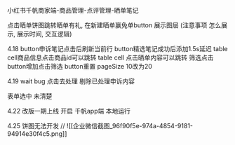 小红书千帆商家端-商品管理-点评管理-晒单笔记

点击晒单饼图跳转晒单有礼,  在新建晒单赢免单button 展示图层 (注意事项 怎么展示, 展示时间, 交互逻辑)

4.18
button申诉笔记点击后刷新当前行
button精选笔记成功后添加1.5s延迟
table cell商品信息点击商品id可以跳转
table cell 点击晒单内容可以跳转
筛选点击button增加点击筛选
button重置 pageSize 10改为20

4.19
wait bug
点击去处理 剔除已处理申诉内容

表单选中 未清楚

4.22
 改版一期上线 开启 千帆app端 本地运行


4.25
饼图无法开发 // ![[企业微信截图_96f90f5e-974a-4854-9181-94914e30f4c5.png]]